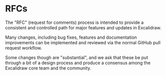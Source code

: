 # RFCs

The "RFC" (request for comments) process is intended to provide a consistent and controlled path for major features and updates in Excalidraw.

Many changes, including bug fixes, features and documentation improvements can be implemented and reviewed via the normal GitHub pull request workflow.

Some changes though are "substantial", and we ask that these be put through a bit of a design process and produce a consensus among the Excalidraw core team and the community.
